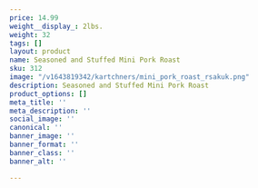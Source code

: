 ```yaml
---
price: 14.99
weight__display_: 2lbs.
weight: 32
tags: []
layout: product
name: Seasoned and Stuffed Mini Pork Roast
sku: 312
image: "/v1643819342/kartchners/mini_pork_roast_rsakuk.png"
description: Seasoned and Stuffed Mini Pork Roast
product_options: []
meta_title: ''
meta_description: ''
social_image: ''
canonical: ''
banner_image: ''
banner_format: ''
banner_class: ''
banner_alt: ''

---
```

